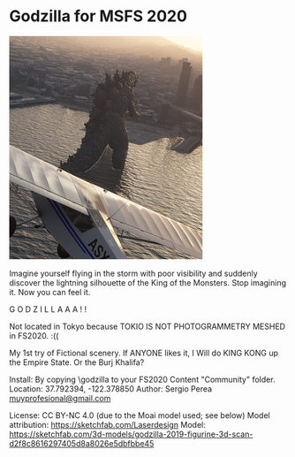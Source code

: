 # Godzilla for MSFS 2020

![Goodzilla for MSFS](https://github.com/breakersinc/Godzilla_msfs/blob/master/Screenshot.png)

Imagine yourself flying in the storm with poor visibility and suddenly discover the lightning silhouette of the King of the Monsters.
Stop imagining it. Now you can feel it.

G O D Z I L L A A A ! !

Not located in Tokyo because TOKIO IS NOT PHOTOGRAMMETRY MESHED in FS2020. :((

My 1st try of Fictional scenery. If ANYONE likes it, I Will do KING KONG up the Empire State.
Or the Burj Khalifa?


Install: By copying \godzilla to your FS2020 Content "Community" folder.
Location: 37.792394, -122.378850
Author: Sergio Perea <muyprofesional@gmail.com>

License: CC BY-NC 4.0 (due to the Moai model used; see below)
Model attribution: https://sketchfab.com/Laserdesign
Model: https://sketchfab.com/3d-models/godzilla-2019-figurine-3d-scan-d2f8c8616297405d8a8026e5dbfbbe45

